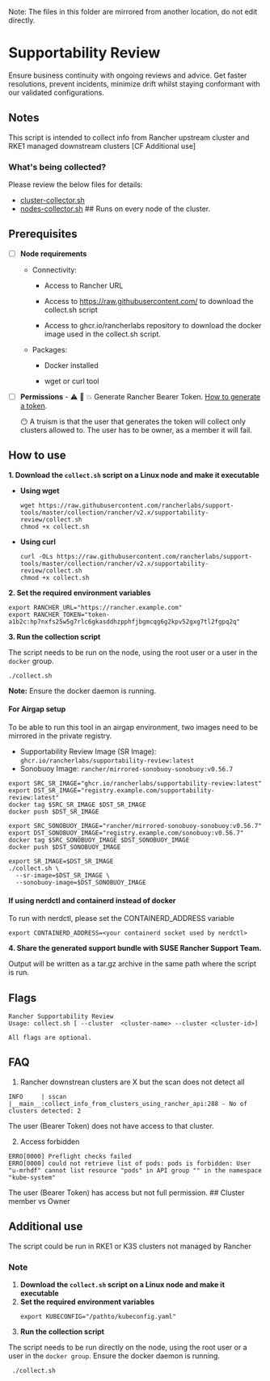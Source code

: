 Note: The files in this folder are mirrored from another location, do not edit directly.

# Supportability Review

Ensure business continuity with ongoing reviews and advice. Get faster resolutions, prevent incidents, minimize drift whilst staying conformant with our validated configurations.

## Notes
This script is intended to collect info from Rancher upstream cluster and RKE1 managed downstream clusters [CF Additional use]

### What's being collected?

Please review the below files for details:

- [cluster-collector.sh](./cluster-collector.sh)
- [nodes-collector.sh](./nodes-collector.sh) ## Runs on every node of the cluster.

## Prerequisites


- [ ] **Node requirements**
  - Connectivity:
      - Access to Rancher URL

      - Access to https://raw.githubusercontent.com/ to download the collect.sh script

      - Access to ghcr.io/rancherlabs repository to download the docker image used in the collect.sh script.

  - Packages:
      - Docker installed

      - wget or curl tool

- [ ] **Permissions**
      - ⚠️ 🥦 💥 Generate Rancher Bearer Token.  [How to generate a token](https://ranchermanager.docs.rancher.com/reference-guides/user-settings/api-keys#docusaurus_skipToContent_fallback).

     :no_mouth: A truism is that the user that generates the token will collect only clusters allowed to. The user has to be owner, as a member it will fail.

## How to use

**1. Download the `collect.sh` script on a Linux node and make it executable**

   - **Using wget**

       ```shell
       wget https://raw.githubusercontent.com/rancherlabs/support-tools/master/collection/rancher/v2.x/supportability-review/collect.sh
       chmod +x collect.sh
       ```

   - **Using curl**

     ```shell
     curl -OLs https://raw.githubusercontent.com/rancherlabs/support-tools/master/collection/rancher/v2.x/supportability-review/collect.sh
     chmod +x collect.sh
     ```

**2. Set the required environment variables**

  ```shell
  export RANCHER_URL="https://rancher.example.com"
  export RANCHER_TOKEN="token-a1b2c:hp7nxfs25w5g7rlc6gkasddhzpphfjbgmcqg6g2kpv52gxg7tl2fgpq2q"
  ```


**3. Run the collection script**

The script needs to be run on the node, using the root user or a user in the `docker` group.

  ```shell
  ./collect.sh
  ```

**Note:** Ensure the docker daemon is running.

  #### For Airgap setup

  To be able to run this tool in an airgap environment, two images need to be mirrored in the private registry.

  - Supportability Review Image (SR Image): `ghcr.io/rancherlabs/supportability-review:latest`
  - Sonobuoy Image: `rancher/mirrored-sonobuoy-sonobuoy:v0.56.7`

  ```
  export SRC_SR_IMAGE="ghcr.io/rancherlabs/supportability-review:latest"
  export DST_SR_IMAGE="registry.example.com/supportability-review:latest"
  docker tag $SRC_SR_IMAGE $DST_SR_IMAGE
  docker push $DST_SR_IMAGE

  export SRC_SONOBUOY_IMAGE="rancher/mirrored-sonobuoy-sonobuoy:v0.56.7"
  export DST_SONOBUOY_IMAGE="registry.example.com/sonobuoy:v0.56.7"
  docker tag $SRC_SONOBUOY_IMAGE $DST_SONOBUOY_IMAGE
  docker push $DST_SONOBUOY_IMAGE
  ```

  ```
  export SR_IMAGE=$DST_SR_IMAGE
  ./collect.sh \
    --sr-image=$DST_SR_IMAGE \
    --sonobuoy-image=$DST_SONOBUOY_IMAGE
  ```

 #### If using nerdctl and containerd instead of docker
 
 To run with nerdctl, please set the CONTAINERD_ADDRESS variable

 ```shell
 export CONTAINERD_ADDRESS=<your containerd socket used by nerdctl>
 ```

**4. Share the generated support bundle with SUSE Rancher Support Team.**

Output will be written as a tar.gz archive in the same path where the script is run.

## Flags
```shell
Rancher Supportability Review
Usage: collect.sh [ --cluster  <cluster-name> --cluster <cluster-id>]

All flags are optional.
```
## FAQ
1) Rancher downstrean clusters are X but the scan does not detect all
```
INFO     | sscan |__main__:collect_info_from_clusters_using_rancher_api:288 - No of clusters detected: 2
```
The user (Bearer Token) does not have access to that cluster.

2) Access forbidden
```
ERRO[0000] Preflight checks failed
ERRO[0000] could not retrieve list of pods: pods is forbidden: User "u-mrhdf" cannot list resource "pods" in API group "" in the namespace "kube-system"
```
The user (Bearer Token) has access but not full permission. ## Cluster member vs Owner

## Additional use
The script could be run in RKE1 or K3S clusters not managed by Rancher
### Note

1. **Download the `collect.sh` script on a Linux node and make it executable**
2. **Set the required environment variables**
    ```shell
   export KUBECONFIG="/pathto/kubeconfig.yaml"
   ```
3. **Run the collection script**

 The script needs to be run directly on the node, using the root user or a user in the ```docker group```. Ensure the docker daemon is running.
```
 ./collect.sh
```
